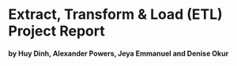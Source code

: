 # Extract, Transform & Load (ETL) Project Report
#### by Huy Dinh, Alexander Powers, Jeya Emmanuel and Denise Okur

